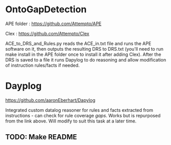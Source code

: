 # OntoGapDetection

APE folder : https://github.com/Attempto/APE

Clex : https://github.com/Attempto/Clex

ACE_to_DRS_and_Rules.py reads the ACE_in.txt file and runs the APE software on it, then outputs the resulting DRS to DRS.txt (you'll need to run make install in the APE folder once to install it after adding Clex). After the DRS is saved to a file it runs Dapylog to do reasoning and allow modification of instruction rules/facts if needed.

# Dayplog

https://github.com/aaronEberhart/Dapylog

Integrated custom datalog reasoner for rules and facts extracted from instructions - can check for rule coverage _gaps_. Works but is repurposed from the link above. Will modify to suit this task at a later time.

## TODO: Make README
